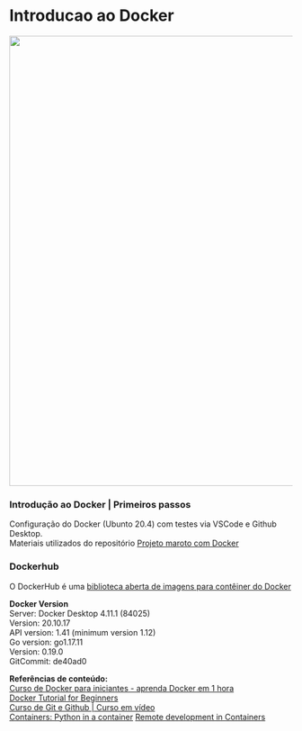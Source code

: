 # Introducao ao Docker
<img src="https://user-images.githubusercontent.com/72058182/187471652-6f216167-d166-4654-8bdf-c377f4a3e07e.png" width="800px">  


### Introdução ao Docker | Primeiros passos <br>

Configuração do Docker (Ubunto 20.4) com testes via VSCode e Github Desktop. <br>
Materiais utilizados do repositório [Projeto maroto com Docker](https://github.com/matheusjorge/projeto_maroto_com_docker)

### Dockerhub <br>
O DockerHub é uma [biblioteca aberta de imagens para contêiner do Docker](https://hub.docker.com/)

**Docker Version**   <br>
Server: Docker Desktop 4.11.1 (84025)<br>
  Version:          20.10.17<br>
  API version:      1.41 (minimum version 1.12)<br>
  Go version:       go1.17.11<br>
  Version:          0.19.0<br>
  GitCommit:        de40ad0<br>

 **Referências de conteúdo:** <br>
 [Curso de Docker para iniciantes - aprenda Docker em 1 hora](https://www.youtube.com/watch?v=np_vyd7QlXk) <br>
 [Docker Tutorial for Beginners](https://www.youtube.com/watch?v=pTFZFxd4hOI) <br>
 [Curso de Git e Github | Curso em vídeo](https://www.youtube.com/playlist?list=PLHz_AreHm4dm7ZULPAmadvNhH6vk9oNZA)<br>
 [Containers: Python in a container](https://code.visualstudio.com/docs/containers/quickstart-python)
 [Remote development in Containers](https://code.visualstudio.com/docs/remote/containers-tutorial)
